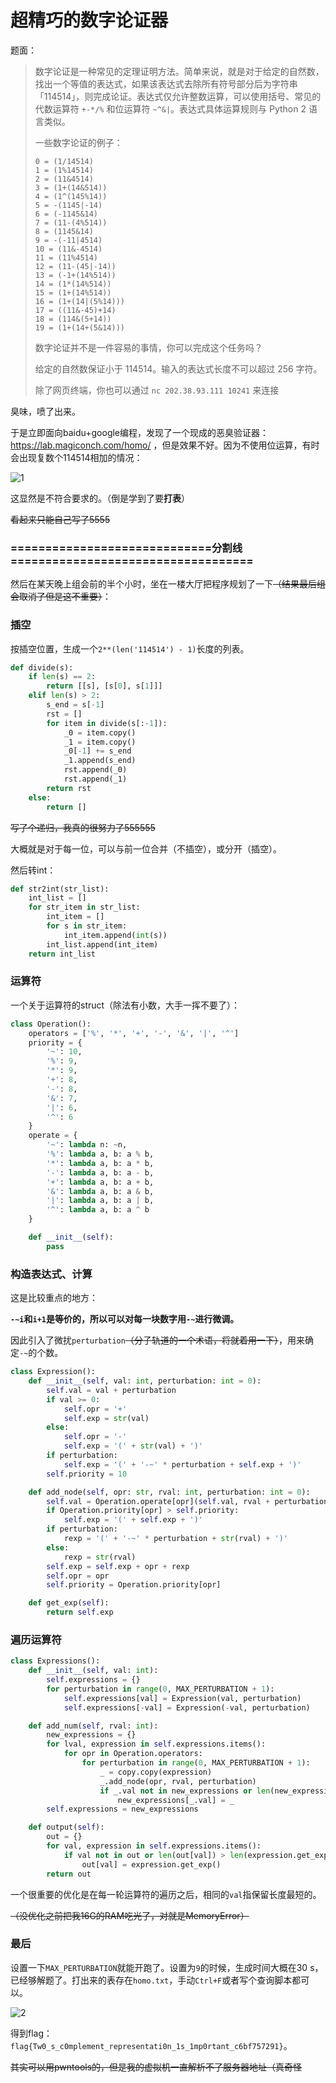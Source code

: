 # 超精巧的数字论证器

题面：

> 数字论证是一种常见的定理证明方法。简单来说，就是对于给定的自然数，找出一个等值的表达式，如果该表达式去除所有符号部分后为字符串「114514」，则完成论证。表达式仅允许整数运算，可以使用括号、常见的代数运算符 `+-*/%` 和位运算符 `~^&|`。表达式具体运算规则与 Python 2 语言类似。
>
> 一些数字论证的例子：
>
> ```
> 0 = (1/14514)
> 1 = (1%14514)
> 2 = (11&4514)
> 3 = (1+(14&514))
> 4 = (1^(145%14))
> 5 = -(1145|-14)
> 6 = (-1145&14)
> 7 = (11-(4%514))
> 8 = (1145&14)
> 9 = -(-11|4514)
> 10 = (11&-4514)
> 11 = (11%4514)
> 12 = (11-(45|-14))
> 13 = (-1+(14%514))
> 14 = (1*(14%514))
> 15 = (1+(14%514))
> 16 = (1+(14|(5%14)))
> 17 = ((11&-45)+14)
> 18 = (114&(5+14))
> 19 = (1+(14+(5&14)))
> ```
>
> 数字论证并不是一件容易的事情，你可以完成这个任务吗？
>
> 给定的自然数保证小于 114514。输入的表达式长度不可以超过 256 字符。
>
> 除了网页终端，你也可以通过 `nc 202.38.93.111 10241` 来连接

臭味，喷了出来。



于是立即面向baidu+google编程，发现了一个现成的恶臭验证器： https://lab.magiconch.com/homo/ ，但是效果不好。因为不使用位运算，有时会出现复数个114514相加的情况：

![1](img/1.png)

这显然是不符合要求的。（倒是学到了要**打表**）

~~看起来只能自己写了5555~~



### =============================分割线===================================



然后在某天晚上组会前的半个小时，坐在一楼大厅把程序规划了一下~~（结果最后组会取消了但是这不重要）~~：

### 插空

按插空位置，生成一个`2**(len('114514') - 1)`长度的列表。

```python
def divide(s):
    if len(s) == 2:
        return [[s], [s[0], s[1]]]
    elif len(s) > 2:
        s_end = s[-1]
        rst = []
        for item in divide(s[:-1]):
            _0 = item.copy()
            _1 = item.copy()
            _0[-1] += s_end
            _1.append(s_end)
            rst.append(_0)
            rst.append(_1)
        return rst
    else:
        return []
```

~~写了个递归，我真的很努力了555555~~

大概就是对于每一位，可以与前一位合并（不插空），或分开（插空）。

然后转int：

```python
def str2int(str_list):
    int_list = []
    for str_item in str_list:
        int_item = []
        for s in str_item:
            int_item.append(int(s))
        int_list.append(int_item)
    return int_list
```

### 运算符

一个关于运算符的struct（除法有小数，大手一挥不要了）：

```python
class Operation():
    operators = ['%', '*', '+', '-', '&', '|', '^']
    priority = {
        '~': 10,
        '%': 9,
        '*': 9,
        '+': 8,
        '-': 8,
        '&': 7,
        '|': 6,
        '^': 6
    }
    operate = {
        '~': lambda n: ~n,
        '%': lambda a, b: a % b,
        '*': lambda a, b: a * b,
        '-': lambda a, b: a - b,
        '+': lambda a, b: a + b,
        '&': lambda a, b: a & b,
        '|': lambda a, b: a | b,
        '^': lambda a, b: a ^ b
    }

    def __init__(self):
        pass
```

### 构造表达式、计算

这是比较重点的地方：

**`-~i`和`i+1`是等价的，所以可以对每一块数字用`-~`进行微调。**

因此引入了微扰`perturbation`~~（分子轨道的一个术语，将就着用一下）~~，用来确定`-~`的个数。

```python
class Expression():
    def __init__(self, val: int, perturbation: int = 0):
        self.val = val + perturbation
        if val >= 0:
            self.opr = '+'
            self.exp = str(val)
        else:
            self.opr = '-'
            self.exp = '(' + str(val) + ')'
        if perturbation:
            self.exp = '(' + '-~' * perturbation + self.exp + ')'
        self.priority = 10

    def add_node(self, opr: str, rval: int, perturbation: int = 0):
        self.val = Operation.operate[opr](self.val, rval + perturbation)
        if Operation.priority[opr] > self.priority:
            self.exp = '(' + self.exp + ')'
        if perturbation:
            rexp = '(' + '-~' * perturbation + str(rval) + ')'
        else:
            rexp = str(rval)
        self.exp = self.exp + opr + rexp
        self.opr = opr
        self.priority = Operation.priority[opr]

    def get_exp(self):
        return self.exp
```

### 遍历运算符

```python
class Expressions():
    def __init__(self, val: int):
        self.expressions = {}
        for perturbation in range(0, MAX_PERTURBATION + 1):
            self.expressions[val] = Expression(val, perturbation)
            self.expressions[-val] = Expression(-val, perturbation)

    def add_num(self, rval: int):
        new_expressions = {}
        for lval, expression in self.expressions.items():
            for opr in Operation.operators:
                for perturbation in range(0, MAX_PERTURBATION + 1):
                    _ = copy.copy(expression)
                    _.add_node(opr, rval, perturbation)
                    if _.val not in new_expressions or len(new_expressions[_.val].get_exp()) > len(_.get_exp()):
                        new_expressions[_.val] = _
        self.expressions = new_expressions

    def output(self):
        out = {}
        for val, expression in self.expressions.items():
            if val not in out or len(out[val]) > len(expression.get_exp()):
                out[val] = expression.get_exp()
        return out
```

一个很重要的优化是在每一轮运算符的遍历之后，相同的`val`指保留长度最短的。

~~（没优化之前把我16G的RAM吃光了，对就是MemoryError）~~

### 最后

设置一下`MAX_PERTURBATION`就能开跑了。设置为`9`的时候，生成时间大概在30 s，已经够解题了。打出来的表存在`homo.txt`，手动`Ctrl+F`或者写个查询脚本都可以。

![2](img/2.png)

得到flag：`flag{Tw0_s_c0mplement_representati0n_1s_1mp0rtant_c6bf757291}`。

~~其实可以用pwntools的，但是我的虚拟机一直解析不了服务器地址（真奇怪~~